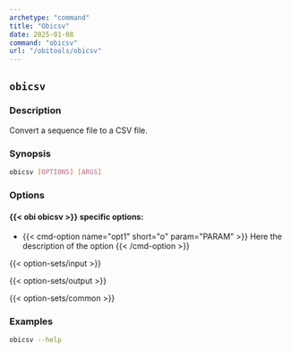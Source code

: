 ```yaml
---
archetype: "command"
title: "Obicsv"
date: 2025-01-08
command: "obicsv"
url: "/obitools/obicsv"
---
```


## `obicsv`

### Description 

Convert a sequence file to a CSV file.

### Synopsis

```bash
obicsv [OPTIONS] [ARGS]
```

### Options

#### {{< obi obicsv >}} specific options:

- {{< cmd-option name="opt1" short="o" param="PARAM" >}}
  Here the description of the option
  {{< /cmd-option >}}

{{< option-sets/input >}}

{{< option-sets/output >}}

{{< option-sets/common >}}

### Examples

```bash
obicsv --help
```
